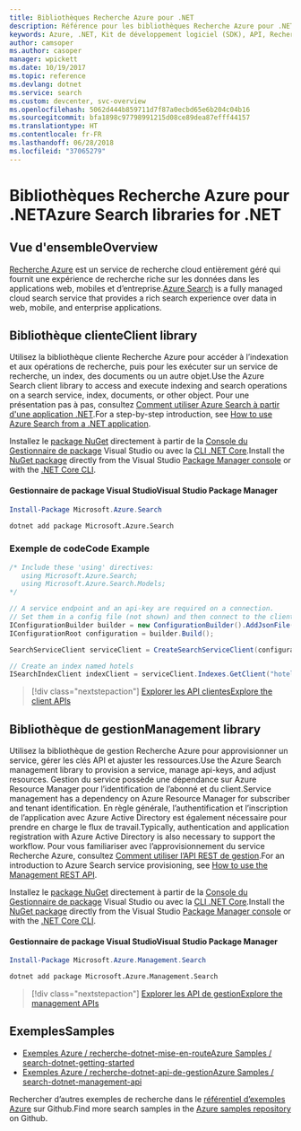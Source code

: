 ```yaml
---
title: Bibliothèques Recherche Azure pour .NET
description: Référence pour les bibliothèques Recherche Azure pour .NET
keywords: Azure, .NET, Kit de développement logiciel (SDK), API, Recherche
author: camsoper
ms.author: casoper
manager: wpickett
ms.date: 10/19/2017
ms.topic: reference
ms.devlang: dotnet
ms.service: search
ms.custom: devcenter, svc-overview
ms.openlocfilehash: 5062d444b859711d7f87a0ecbd65e6b204c04b16
ms.sourcegitcommit: bfa1898c97798991215d08ce89dea87efff44157
ms.translationtype: HT
ms.contentlocale: fr-FR
ms.lasthandoff: 06/28/2018
ms.locfileid: "37065279"
---
```

# <a name="azure-search-libraries-for-net"></a><span data-ttu-id="30b3e-104">Bibliothèques Recherche Azure pour .NET</span><span class="sxs-lookup"><span data-stu-id="30b3e-104">Azure Search libraries for .NET</span></span>

## <a name="overview"></a><span data-ttu-id="30b3e-105">Vue d'ensemble</span><span class="sxs-lookup"><span data-stu-id="30b3e-105">Overview</span></span>

<span data-ttu-id="30b3e-106">[Recherche Azure](https://docs.microsoft.com/azure/search/search-what-is-azure-search) est un service de recherche cloud entièrement géré qui fournit une expérience de recherche riche sur les données dans les applications web, mobiles et d’entreprise.</span><span class="sxs-lookup"><span data-stu-id="30b3e-106">[Azure Search](https://docs.microsoft.com/azure/search/search-what-is-azure-search) is a fully managed cloud search service that provides a rich search experience over data in web, mobile, and enterprise applications.</span></span>

## <a name="client-library"></a><span data-ttu-id="30b3e-107">Bibliothèque cliente</span><span class="sxs-lookup"><span data-stu-id="30b3e-107">Client library</span></span>

<span data-ttu-id="30b3e-108">Utilisez la bibliothèque cliente Recherche Azure pour accéder à l’indexation et aux opérations de recherche, puis pour les exécuter sur un service de recherche, un index, des documents ou un autre objet.</span><span class="sxs-lookup"><span data-stu-id="30b3e-108">Use the Azure Search client library to access and execute indexing and search operations on a search service, index, documents, or other object.</span></span> <span data-ttu-id="30b3e-109">Pour une présentation pas à pas, consultez [Comment utiliser Azure Search à partir d'une application .NET](https://docs.microsoft.com/azure/search/search-howto-dotnet-sdk).</span><span class="sxs-lookup"><span data-stu-id="30b3e-109">For a step-by-step introduction, see [How to use Azure Search from a .NET application](https://docs.microsoft.com/azure/search/search-howto-dotnet-sdk).</span></span>

<span data-ttu-id="30b3e-110">Installez le [package NuGet](https://www.nuget.org/packages/Microsoft.Azure.Search) directement à partir de la [Console du Gestionnaire de package][PackageManager] Visual Studio ou avec la [CLI .NET Core][DotNetCLI].</span><span class="sxs-lookup"><span data-stu-id="30b3e-110">Install the [NuGet package](https://www.nuget.org/packages/Microsoft.Azure.Search) directly from the Visual Studio [Package Manager console][PackageManager] or with the [.NET Core CLI][DotNetCLI].</span></span>

#### <a name="visual-studio-package-manager"></a><span data-ttu-id="30b3e-111">Gestionnaire de package Visual Studio</span><span class="sxs-lookup"><span data-stu-id="30b3e-111">Visual Studio Package Manager</span></span>

```powershell
Install-Package Microsoft.Azure.Search
```

```bash
dotnet add package Microsoft.Azure.Search
```

### <a name="code-example"></a><span data-ttu-id="30b3e-112">Exemple de code</span><span class="sxs-lookup"><span data-stu-id="30b3e-112">Code Example</span></span>

```csharp
/* Include these 'using' directives:
   using Microsoft.Azure.Search;
   using Microsoft.Azure.Search.Models;
*/

// A service endpoint and an api-key are required on a connection.
// Set them in a config file (not shown) and then connect to the client.
IConfigurationBuilder builder = new ConfigurationBuilder().AddJsonFile("appsettings.json");
IConfigurationRoot configuration = builder.Build();

SearchServiceClient serviceClient = CreateSearchServiceClient(configuration);

// Create an index named hotels
ISearchIndexClient indexClient = serviceClient.Indexes.GetClient("hotels");

```

> [!div class="nextstepaction"]
> [<span data-ttu-id="30b3e-113">Explorer les API clientes</span><span class="sxs-lookup"><span data-stu-id="30b3e-113">Explore the client APIs</span></span>](/dotnet/api/overview/azure/search/client)


## <a name="management-library"></a><span data-ttu-id="30b3e-114">Bibliothèque de gestion</span><span class="sxs-lookup"><span data-stu-id="30b3e-114">Management library</span></span>

<span data-ttu-id="30b3e-115">Utilisez la bibliothèque de gestion Recherche Azure pour approvisionner un service, gérer les clés API et ajuster les ressources.</span><span class="sxs-lookup"><span data-stu-id="30b3e-115">Use the Azure Search management library to provision a service, manage api-keys, and adjust resources.</span></span> <span data-ttu-id="30b3e-116">Gestion du service possède une dépendance sur Azure Resource Manager pour l’identification de l’abonné et du client.</span><span class="sxs-lookup"><span data-stu-id="30b3e-116">Service management has a dependency on Azure Resource Manager for subscriber and tenant identification.</span></span> <span data-ttu-id="30b3e-117">En règle générale, l’authentification et l’inscription de l’application avec Azure Active Directory est également nécessaire pour prendre en charge le flux de travail.</span><span class="sxs-lookup"><span data-stu-id="30b3e-117">Typically, authentication and application registration with Azure Active Directory is also necessary to support the workflow.</span></span> <span data-ttu-id="30b3e-118">Pour vous familiariser avec l’approvisionnement du service Recherche Azure, consultez [Comment utiliser l’API REST de gestion](https://docs.microsoft.com/rest/api/searchmanagement/search-howto-management-rest-api).</span><span class="sxs-lookup"><span data-stu-id="30b3e-118">For an introduction to Azure Search service provisioning, see [How to use the Management REST API](https://docs.microsoft.com/rest/api/searchmanagement/search-howto-management-rest-api).</span></span>

<span data-ttu-id="30b3e-119">Installez le [package NuGet](https://www.nuget.org/packages/Microsoft.Azure.Management.Search) directement à partir de la [Console du Gestionnaire de package][PackageManager] Visual Studio ou avec la [CLI .NET Core][DotNetCLI].</span><span class="sxs-lookup"><span data-stu-id="30b3e-119">Install the [NuGet package](https://www.nuget.org/packages/Microsoft.Azure.Management.Search) directly from the Visual Studio [Package Manager console][PackageManager] or with the [.NET Core CLI][DotNetCLI].</span></span>

#### <a name="visual-studio-package-manager"></a><span data-ttu-id="30b3e-120">Gestionnaire de package Visual Studio</span><span class="sxs-lookup"><span data-stu-id="30b3e-120">Visual Studio Package Manager</span></span>

```powershell
Install-Package Microsoft.Azure.Management.Search
```

```bash
dotnet add package Microsoft.Azure.Management.Search
```

> [!div class="nextstepaction"]
> [<span data-ttu-id="30b3e-121">Explorer les API de gestion</span><span class="sxs-lookup"><span data-stu-id="30b3e-121">Explore the management APIs</span></span>](/dotnet/api/overview/azure/search/management)

## <a name="samples"></a><span data-ttu-id="30b3e-122">Exemples</span><span class="sxs-lookup"><span data-stu-id="30b3e-122">Samples</span></span>

 + [<span data-ttu-id="30b3e-123">Exemples Azure / recherche-dotnet-mise-en-route</span><span class="sxs-lookup"><span data-stu-id="30b3e-123">Azure Samples / search-dotnet-getting-started</span></span>](https://github.com/Azure-Samples/search-dotnet-getting-started)
 + [<span data-ttu-id="30b3e-124">Exemples Azure / recherche-dotnet-api-de-gestion</span><span class="sxs-lookup"><span data-stu-id="30b3e-124">Azure Samples / search-dotnet-management-api</span></span>](https://github.com/Azure-Samples/search-dotnet-management-api)

<span data-ttu-id="30b3e-125">Rechercher d’autres exemples de recherche dans le [référentiel d’exemples Azure](https://github.com/Azure-Samples/) sur Github.</span><span class="sxs-lookup"><span data-stu-id="30b3e-125">Find more search samples in the [Azure samples repository](https://github.com/Azure-Samples/) on Github.</span></span>

[PackageManager]: https://docs.microsoft.com/nuget/tools/package-manager-console
[DotNetCLI]: https://docs.microsoft.com/dotnet/core/tools/dotnet-add-package
